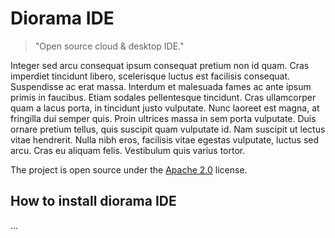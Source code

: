 # Diorama IDE
> "Open source cloud & desktop IDE."

Integer sed arcu consequat ipsum consequat pretium non id quam. Cras imperdiet tincidunt libero, scelerisque luctus est facilisis consequat. Suspendisse ac erat massa. Interdum et malesuada fames ac ante ipsum primis in faucibus. Etiam sodales pellentesque tincidunt. Cras ullamcorper quam a lacus porta, in tincidunt justo vulputate. Nunc laoreet est magna, at fringilla dui semper quis. Proin ultrices massa in sem porta vulputate. Duis ornare pretium tellus, quis suscipit quam vulputate id. Nam suscipit ut lectus vitae hendrerit. Nulla nibh eros, facilisis vitae egestas vulputate, luctus sed arcu. Cras eu aliquam felis. Vestibulum quis varius tortor.

The project is open source under the [Apache 2.0](https://github.com/FriendCode/codebox/blob/master/LICENSE) license.

## How to install diorama IDE

...


